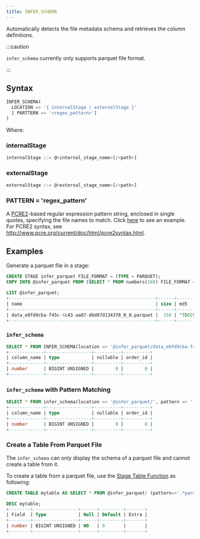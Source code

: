 ```yaml
---
title: INFER_SCHEMA
---
```


Automatically detects the file metadata schema and retrieves the column definitions.


:::caution

`infer_schema` currently only supports parquet file format.

:::

## Syntax

```sql
INFER_SCHEMA(
  LOCATION => '{ internalStage | externalStage }'
  [ PARTTERN => '<regex_pattern>']
)
```

Where:

### internalStage

```sql
internalStage ::= @<internal_stage_name>[/<path>]
```

### externalStage

```sql
externalStage ::= @<external_stage_name>[/<path>]
```

### PATTERN = 'regex_pattern'

A [PCRE2](https://www.pcre.org/current/doc/html/)-based regular expression pattern string, enclosed in single quotes, specifying the file names to match. Click [here](#loading-data-with-pattern-matching) to see an example. For PCRE2 syntax, see http://www.pcre.org/current/doc/html/pcre2syntax.html.

## Examples

Generate a parquet file in a stage:

```sql
CREATE STAGE infer_parquet FILE_FORMAT = (TYPE = PARQUET);
COPY INTO @infer_parquet FROM (SELECT * FROM numbers(10)) FILE_FORMAT = (TYPE = PARQUET);
```

```sql
LIST @infer_parquet;
+-------------------------------------------------------+------+------------------------------------+-------------------------------+---------+
| name                                                  | size | md5                                | last_modified                 | creator |
+-------------------------------------------------------+------+------------------------------------+-------------------------------+---------+
| data_e0fd9cba-f45c-4c43-aa07-d6d87d134378_0_0.parquet |  258 | "7DCC9FFE04EA1F6882AED2CF9640D3D4" | 2023-02-09 05:21:52.000 +0000 | NULL    |
+-------------------------------------------------------+------+------------------------------------+-------------------------------+---------+
```

### `infer_schema`


```sql
SELECT * FROM INFER_SCHEMA(location => '@infer_parquet/data_e0fd9cba-f45c-4c43-aa07-d6d87d134378_0_0.parquet');
+-------------+-----------------+----------+----------+
| column_name | type            | nullable | order_id |
+-------------+-----------------+----------+----------+
| number      | BIGINT UNSIGNED |        0 |        0 |
+-------------+-----------------+----------+----------+
```

### `infer_schema` with Pattern Matching

```sql
SELECT * FROM infer_schema(location => '@infer_parquet/', pattern => '.*parquet');
+-------------+-----------------+----------+----------+
| column_name | type            | nullable | order_id |
+-------------+-----------------+----------+----------+
| number      | BIGINT UNSIGNED |        0 |        0 |
+-------------+-----------------+----------+----------+
```

### Create a Table From Parquet File

The `infer_schema` can only display the schema of a parquet file and cannot create a table from it. 

To create a table from a parquet file, use the [Stage Table Function](./stage_table_function.md) as following:

```sql
CREATE TABLE mytable AS SELECT * FROM @infer_parquet/ (pattern=>'.*parquet') LIMIT 0;

DESC mytable;
+--------+-----------------+------+---------+-------+
| Field  | Type            | Null | Default | Extra |
+--------+-----------------+------+---------+-------+
| number | BIGINT UNSIGNED | NO   | 0       |       |
+--------+-----------------+------+---------+-------+
```
